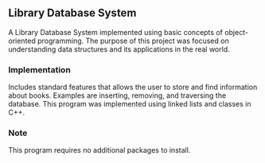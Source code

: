 ## Library Database System
A Library Database System implemented using basic concepts of object-oriented programming. The purpose of this project was focused on understanding data structures and its applications in the real world.

### Implementation
Includes standard features that allows the user to store and find information about books. Examples are inserting, removing, and traversing the database. This program was implemented using linked lists and classes in C++.

### Note
This program requires no additional packages to install.
